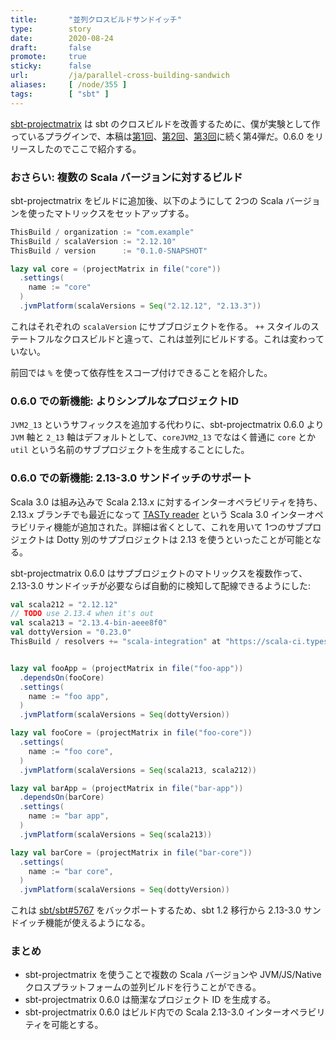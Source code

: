 ```yaml
---
title:       "並列クロスビルドサンドイッチ"
type:        story
date:        2020-08-24
draft:       false
promote:     true
sticky:      false
url:         /ja/parallel-cross-building-sandwich
aliases:     [ /node/355 ]
tags:        [ "sbt" ]
---
```


[sbt-projectmatrix](https://github.com/sbt/sbt-projectmatrix/) は sbt のクロスビルドを改善するために、僕が実験として作っているプラグインで、本稿は[第1回](http://eed3si9n.com/ja/parallel-cross-building-using-sbt-projectmatrix)、[第2回](http://eed3si9n.com/ja/parallel-cross-building-with-virtualaxis)、[第3回](http://eed3si9n.com/parallel-cross-building-part3)に続く第4弾だ。0.6.0 をリリースしたのでここで紹介する。

### おさらい: 複数の Scala バージョンに対するビルド

sbt-projectmatrix をビルドに追加後、以下のようにして 2つの Scala バージョンを使ったマトリックスをセットアップする。

```scala
ThisBuild / organization := "com.example"
ThisBuild / scalaVersion := "2.12.10"
ThisBuild / version      := "0.1.0-SNAPSHOT"

lazy val core = (projectMatrix in file("core"))
  .settings(
    name := "core"
  )
  .jvmPlatform(scalaVersions = Seq("2.12.12", "2.13.3"))
```

これはそれぞれの `scalaVersion` にサプブロジェクトを作る。 `++` スタイルのステートフルなクロスビルドと違って、これは並列にビルドする。これは変わっていない。

前回では `%` を使って依存性をスコープ付けできることを紹介した。

### 0.6.0 での新機能: よりシンプルなプロジェクトID

`JVM2_13` というサフィックスを追加する代わりに、sbt-projectmatrix 0.6.0 より `JVM` 軸と `2_13` 軸はデフォルトとして、`coreJVM2_13` でなはく普通に `core` とか `util` という名前のサブプロジェクトを生成することにした。

### 0.6.0 での新機能: 2.13-3.0 サンドイッチのサポート

Scala 3.0 は組み込みで Scala 2.13.x に対するインターオペラビリティを持ち、2.13.x ブランチでも最近になって [TASTy reader](https://github.com/scala/scala/pull/9109) という Scala 3.0 インターオペラビリティ機能が追加された。詳細は省くとして、これを用いて 1つのサブプロジェクトは Dotty 別のサプブロジェクトは 2.13 を使うといったことが可能となる。

sbt-projectmatrix 0.6.0 はサプブロジェクトのマトリックスを複数作って、2.13-3.0 サンドイッチが必要ならば自動的に検知して配線できるようにした:

```scala
val scala212 = "2.12.12"
// TODO use 2.13.4 when it's out
val scala213 = "2.13.4-bin-aeee8f0"
val dottyVersion = "0.23.0"
ThisBuild / resolvers += "scala-integration" at "https://scala-ci.typesafe.com/artifactory/scala-integration/"


lazy val fooApp = (projectMatrix in file("foo-app"))
  .dependsOn(fooCore)
  .settings(
    name := "foo app",
  )
  .jvmPlatform(scalaVersions = Seq(dottyVersion))

lazy val fooCore = (projectMatrix in file("foo-core"))
  .settings(
    name := "foo core",
  )
  .jvmPlatform(scalaVersions = Seq(scala213, scala212))

lazy val barApp = (projectMatrix in file("bar-app"))
  .dependsOn(barCore)
  .settings(
    name := "bar app",
  )
  .jvmPlatform(scalaVersions = Seq(scala213))

lazy val barCore = (projectMatrix in file("bar-core"))
  .settings(
    name := "bar core",
  )
  .jvmPlatform(scalaVersions = Seq(dottyVersion))
```

これは [sbt/sbt#5767](https://github.com/sbt/sbt/pull/5767) をバックポートするため、sbt 1.2 移行から 2.13-3.0 サンドイッチ機能が使えるようになる。

### まとめ

- sbt-projectmatrix を使うことで複数の Scala バージョンや JVM/JS/Native クロスプラットフォームの並列ビルドを行うことができる。
- sbt-projectmatrix 0.6.0 は簡潔なプロジェクト ID を生成する。
- sbt-projectmatrix 0.6.0 はビルド内での Scala 2.13-3.0 インターオペラビリティを可能とする。

